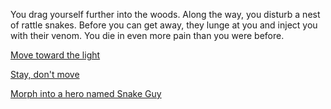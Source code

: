 You drag yourself further into the woods. Along the way, you disturb a nest of
rattle snakes. Before you can get away, they lunge at you and inject you with
their venom. You die in even more pain than you were before.

[Move toward the light](light/light.md)

[Stay, don't move](stay/stay.md)

[Morph into a hero named Snake Guy](snake/snake-guy.md)
